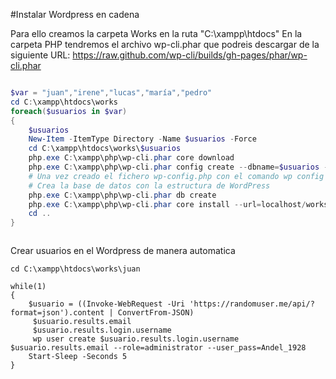 #Instalar Wordpress en cadena

Para ello creamos la carpeta Works en la ruta "C:\xampp\htdocs\"
En la carpeta PHP tendremos el archivo wp-cli.phar que podreis descargar de la siguiente URL: https://raw.github.com/wp-cli/builds/gh-pages/phar/wp-cli.phar
```powershell

$var = "juan","irene","lucas","maría","pedro"
cd C:\xampp\htdocs\works
foreach($usuarios in $var)
{
    $usuarios
    New-Item -ItemType Directory -Name $usuarios -Force
    cd C:\xampp\htdocs\works\$usuarios
    php.exe C:\xampp\php\wp-cli.phar core download
    php.exe C:\xampp\php\wp-cli.phar config create --dbname=$usuarios --dbuser=root
    # Una vez creado el fichero wp-config.php con el comando wp config create --dbname=wptest --dbuser=miusuario --dbpass=miclave --locale=es_ES
    # Crea la base de datos con la estructura de WordPress
    php.exe C:\xampp\php\wp-cli.phar db create
    php.exe C:\xampp\php\wp-cli.phar core install --url=localhost/works/$usuarios --title="Este es el sitio de $usuarios" --admin_user=queipo --admin_password=Andel_1928 --admin_email=mi@email.com 
    cd ..
}



```

Crear usuarios en el Wordpress de manera automatica

```
cd C:\xampp\htdocs\works\juan

while(1)
{
    $usuario = ((Invoke-WebRequest -Uri 'https://randomuser.me/api/?format=json').content | ConvertFrom-JSON)
     $usuario.results.email
     $usuario.results.login.username
     wp user create $usuario.results.login.username $usuario.results.email --role=administrator --user_pass=Andel_1928
    Start-Sleep -Seconds 5
}
```

